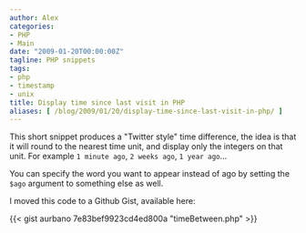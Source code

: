 ```yaml
---
author: Alex
categories:
- PHP
- Main
date: "2009-01-20T00:00:00Z"
tagline: PHP snippets
tags:
- php
- timestamp
- unix
title: Display time since last visit in PHP
aliases: [ /blog/2009/01/20/display-time-since-last-visit-in-php/ ]
---
```


This short snippet produces a "Twitter style" time difference, the idea is that it will round to the nearest time unit, and display only the integers on that unit. For example `1 minute ago`, `2 weeks ago`, `1 year ago`...

You can specify the word you want to appear instead of ago by setting the `$ago` argument to something else as well.

I moved this code to a Github Gist, available here:

{{< gist aurbano 7e83bef9923cd4ed800a "timeBetween.php" >}}
